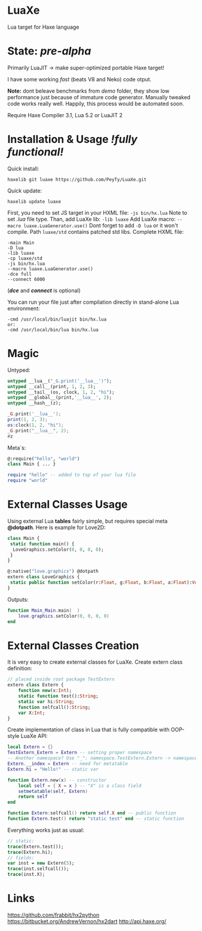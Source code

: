 LuaXe
=====

Lua target for Haxe language

State: *pre-alpha*
=====
Primarily LuaJIT -> make super-optimized portable Haxe target!

I have some working *fast* (beats V8 and Neko) code otput.

**Note:** dont beleave benchmarks from *demo* folder, they show low performance just because of immature code generator. Manually tweaked code works really well. Happily, this process would be automated soon.

Require Haxe Compiler 3.1, Lua 5.2 or LuaJIT 2

Installation & Usage *!fully functional!*
=====
Quick install:
```
haxelib git luaxe https://github.com/PeyTy/LuaXe.git
```
Quick update:
```
haxelib update luaxe
```
First, you need to set JS target in your HXML file: ```-js bin/hx.lua``` Note to set *.lua* file type. Than, add LuaXe lib: ```-lib luaxe``` Add LuaXe macro: ```--macro luaxe.LuaGenerator.use()``` Dont forget to add ```-D lua``` or it won't compile. Path ```luaxe/std``` contains patched std libs.
Complete HXML file:
```
-main Main
-D lua
-lib luaxe
-cp luaxe/std
-js bin/hx.lua
--macro luaxe.LuaGenerator.use()
-dce full
--connect 6000
```
(___dce___ and ___connect___ is optional)

You can run your file just after compilation directly in stand-alone Lua environment:
```
-cmd /usr/local/bin/luajit bin/hx.lua
or:
-cmd /usr/local/bin/lua bin/hx.lua
```

Magic
=====
Untyped:
```haxe
untyped __lua__("_G.print('__lua__')");
untyped __call__(print, 1, 2, 3);
untyped __tail__(os, clock, 1, 2, "hi");
untyped __global__(print,'__lua__', 2);
untyped __hash__(z);
```
```lua
_G.print('__lua__');
print(1, 2, 3);
os:clock(1, 2, "hi");
_G.print("__lua__", 2);
#z
```
Meta`s:
```haxe
@:require("hello", "world")
class Main { ... }
```
```lua
require "hello" -- added to top of your lua file
require "world"
```

External Classes Usage
=====
Using external Lua **tables** fairly simple, but requires special meta **@dotpath**.
Here is example for Love2D:

```haxe
class Main {
 static function main() {
  LoveGraphics.setColor(0, 0, 0, 0);
 }
}

@:native("love.graphics") @dotpath
extern class LoveGraphics {
 static public function setColor(r:Float, g:Float, b:Float, a:Float):Void;
}
```
Outputs:
```lua
function Main_Main.main(  )
	love.graphics.setColor(0, 0, 0, 0)
end
```

External Classes Creation
=====
It is very easy to create external classes for LuaXe.
Create extern class definition:
```haxe
// placed inside root package TestExtern
extern class Extern {
	function new(x:Int);
	static function test():String;
	static var hi:String;
	function selfcall():String;
	var X:Int;
}
```
Create implementation of class in Lua that is fully compatible with OOP-style LuaXe API:
```lua
local Extern = {}
TestExtern_Extern = Extern -- setting proper namespace 
-- Another namespace? Use "_": namespace.TestExtern.Extern -> namespace_TestExtern_Extern
Extern.__index = Extern -- need for metatable
Extern.hi = "Hello!" -- static var

function Extern.new(x) -- constructor
	local self = { X = x } -- "X" is a class field
	setmetatable(self, Extern)
	return self
end

function Extern:selfcall() return self.X end -- public function
function Extern.test() return "static test" end -- static function
```
Everything works just as usual:
```haxe
// static:
trace(Extern.test());
trace(Extern.hi);
// fields:
var inst = new Extern(5);
trace(inst.selfcall());
trace(inst.X);
```

Links
=====
https://github.com/frabbit/hx2python
https://bitbucket.org/AndrewVernon/hx2dart
http://api.haxe.org/
